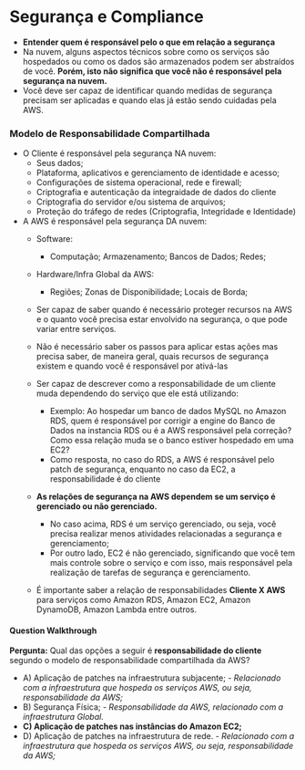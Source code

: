 # Segurança e Compliance

- **Entender quem é responsável pelo o que em relação a segurança**
- Na nuvem, alguns aspectos técnicos sobre como os serviços são hospedados ou como os dados são armazenados podem ser abstraídos de você. **Porém, isto não significa que você não é responsável pela segurança na nuvem.**
- Você deve ser capaz de identificar quando medidas de segurança precisam ser aplicadas e quando elas já estão sendo cuidadas pela AWS.

### Modelo de Responsabilidade Compartilhada
- O Cliente é responsável pela segurança NA nuvem:
  - Seus dados;
  - Plataforma, aplicativos e gerenciamento de identidade e acesso;
  - Configurações de sistema operacional, rede e firewall;
  - Criptografia e autenticação da integraidade de dados do cliente
  - Criptografia do servidor e/ou sistema de arquivos;
  - Proteção do tráfego de redes (Criptografia, Integridade e Identidade)
- A AWS é responsável pela segurança DA nuvem:
  - Software:
    - Computação; Armazenamento; Bancos de Dados; Redes;
  - Hardware/Infra Global da AWS:
    - Regiões; Zonas de Disponibilidade; Locais de Borda;

  - Ser capaz de saber quando é necessário proteger recursos na AWS e o quanto você precisa estar envolvido na segurança, o que pode variar entre serviços.
  - Não é necessário saber os passos para aplicar estas ações mas precisa saber, de maneira geral, quais recursos de segurança existem e quando você é responsável por ativá-las
  - Ser capaz de descrever como a responsabilidade de um cliente muda dependendo do serviço que ele está utilizando:
    - Exemplo: Ao hospedar um banco de dados MySQL no Amazon RDS, quem é responsável por corrigir a engine do Banco de Dados na instancia RDS ou é a AWS responsável pela correção? Como essa relação muda se o banco estiver hospedado em uma EC2?
    - Como resposta, no caso do RDS, a AWS é responsável pelo patch de segurança, enquanto no caso da EC2, a responsabilidade é do cliente
  - **As relações de segurança na AWS dependem se um serviço é gerenciado ou não gerenciado.**
    - No caso acima, RDS é um serviço gerenciado, ou seja, você precisa realizar menos atividades relacionadas a segurança e gerenciamento;
    - Por outro lado, EC2 é não gerenciado, significando que você tem mais controle sobre o serviço e com isso, mais responsável pela realização de tarefas de segurança e gerenciamento.
  - É importante saber a relação de responsabilidades **Cliente X AWS** para serviços como Amazon RDS, Amazon EC2, Amazon DynamoDB, Amazon Lambda entre outros.

#### Question Walkthrough
**Pergunta:** Qual das opções a seguir é **responsabilidade do cliente** segundo o modelo de responsabilidade compartilhada da AWS?
- A) Aplicação de patches na infraestrutura subjacente; *- Relacionado com a infraestrutura que hospeda os serviços AWS, ou seja, responsabilidade da AWS;*
- B) Segurança Física; *- Responsabilidade da AWS, relacionado com a infraestrutura Global.*
- **C) Aplicação de patches nas instâncias do Amazon EC2;**
- D) Aplicação de patches na infraestrutura de rede. *- Relacionado com a infraestrutura que hospeda os serviços AWS, ou seja, responsabilidade da AWS;*
